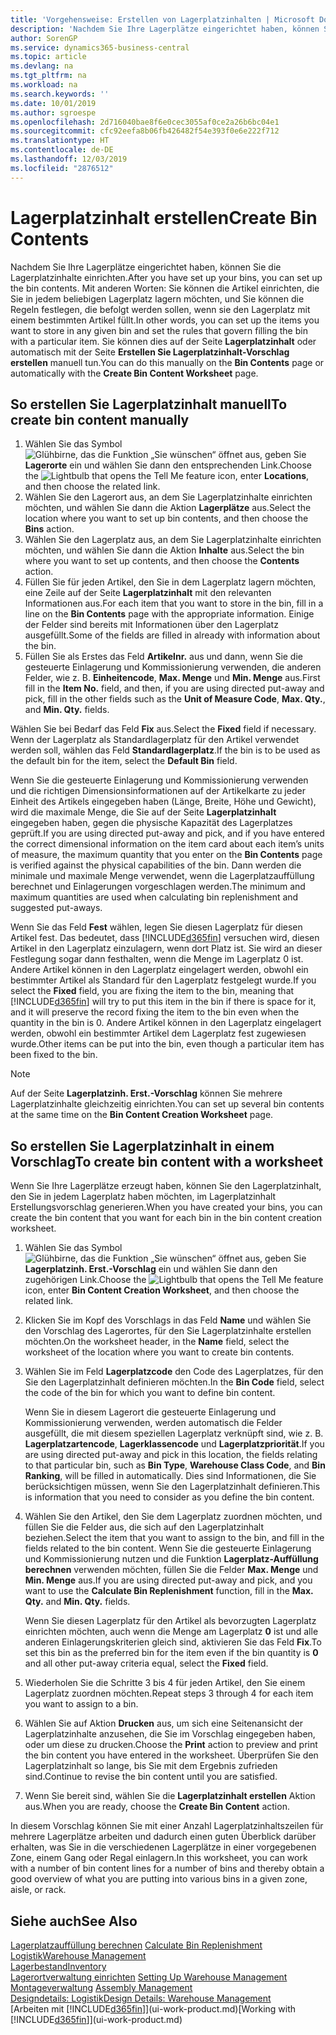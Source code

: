 ```yaml
---
title: 'Vorgehensweise: Erstellen von Lagerplatzinhalten | Microsoft Docs'
description: 'Nachdem Sie Ihre Lagerplätze eingerichtet haben, können Sie die Lagerplatzinhalte einrichten. Mit anderen Worten: Sie können die Artikel einrichten, die Sie in jedem beliebigen Lagerplatz lagern möchten, und Sie können die Regeln festlegen, die befolgt werden sollen, wenn sie den Lagerplatz mit einem bestimmten Artikel füllt.'
author: SorenGP
ms.service: dynamics365-business-central
ms.topic: article
ms.devlang: na
ms.tgt_pltfrm: na
ms.workload: na
ms.search.keywords: ''
ms.date: 10/01/2019
ms.author: sgroespe
ms.openlocfilehash: 2d716040bae8f6e0cec3055af0ce2a26b6bc04e1
ms.sourcegitcommit: cfc92eefa8b06fb426482f54e393f0e6e222f712
ms.translationtype: HT
ms.contentlocale: de-DE
ms.lasthandoff: 12/03/2019
ms.locfileid: "2876512"
---
```

# <a name="create-bin-contents"></a><span data-ttu-id="d4172-104">Lagerplatzinhalt erstellen</span><span class="sxs-lookup"><span data-stu-id="d4172-104">Create Bin Contents</span></span>
<span data-ttu-id="d4172-105">Nachdem Sie Ihre Lagerplätze eingerichtet haben, können Sie die Lagerplatzinhalte einrichten.</span><span class="sxs-lookup"><span data-stu-id="d4172-105">After you have set up your bins, you can set up the bin contents.</span></span> <span data-ttu-id="d4172-106">Mit anderen Worten: Sie können die Artikel einrichten, die Sie in jedem beliebigen Lagerplatz lagern möchten, und Sie können die Regeln festlegen, die befolgt werden sollen, wenn sie den Lagerplatz mit einem bestimmten Artikel füllt.</span><span class="sxs-lookup"><span data-stu-id="d4172-106">In other words, you can set up the items you want to store in any given bin and set the rules that govern filling the bin with a particular item.</span></span> <span data-ttu-id="d4172-107">Sie können dies auf der Seite **Lagerplatzinhalt** oder automatisch mit der Seite **Erstellen Sie Lagerplatzinhalt-Vorschlag erstellen** manuell tun.</span><span class="sxs-lookup"><span data-stu-id="d4172-107">You can do this manually on the **Bin Contents** page or automatically with the **Create Bin Content Worksheet** page.</span></span>

## <a name="to-create-bin-content-manually"></a><span data-ttu-id="d4172-108">So erstellen Sie Lagerplatzinhalt manuell</span><span class="sxs-lookup"><span data-stu-id="d4172-108">To create bin content manually</span></span>  
1.  <span data-ttu-id="d4172-109">Wählen Sie das Symbol ![Glühbirne, das die Funktion „Sie wünschen“ öffnet](media/ui-search/search_small.png "Was möchten Sie tun?") aus, geben Sie **Lagerorte** ein und wählen Sie dann den entsprechenden Link.</span><span class="sxs-lookup"><span data-stu-id="d4172-109">Choose the ![Lightbulb that opens the Tell Me feature](media/ui-search/search_small.png "Tell me what you want to do") icon, enter **Locations**, and then choose the related link.</span></span>  
2.  <span data-ttu-id="d4172-110">Wählen Sie den Lagerort aus, an dem Sie Lagerplatzinhalte einrichten möchten, und wählen Sie dann die Aktion **Lagerplätze** aus.</span><span class="sxs-lookup"><span data-stu-id="d4172-110">Select the location where you want to set up bin contents,  and then choose the **Bins** action.</span></span>  
3.  <span data-ttu-id="d4172-111">Wählen Sie den Lagerplatz aus, an dem Sie Lagerplatzinhalte einrichten möchten, und wählen Sie dann die Aktion **Inhalte** aus.</span><span class="sxs-lookup"><span data-stu-id="d4172-111">Select the bin where you want to set up contents, and then choose the **Contents** action.</span></span>  
4.  <span data-ttu-id="d4172-112">Füllen Sie für jeden Artikel, den Sie in dem Lagerplatz lagern möchten, eine Zeile auf der Seite **Lagerplatzinhalt** mit den relevanten Informationen aus.</span><span class="sxs-lookup"><span data-stu-id="d4172-112">For each item that you want to store in the bin, fill in a line on the **Bin Contents** page with the appropriate information.</span></span> <span data-ttu-id="d4172-113">Einige der Felder sind bereits mit Informationen über den Lagerplatz ausgefüllt.</span><span class="sxs-lookup"><span data-stu-id="d4172-113">Some of the fields are filled in already with information about the bin.</span></span>  
5.  <span data-ttu-id="d4172-114">Füllen Sie als Erstes das Feld **Artikelnr.** aus und dann, wenn Sie die gesteuerte Einlagerung und Kommissionierung verwenden, die anderen Felder, wie z. B. **Einheitencode**, **Max. Menge** und **Min. Menge** aus.</span><span class="sxs-lookup"><span data-stu-id="d4172-114">First fill in the **Item No.** field, and then, if you are using directed put-away and pick, fill in the other fields such as the **Unit of Measure Code**, **Max. Qty.**, and **Min. Qty.** fields.</span></span>  

<span data-ttu-id="d4172-115">Wählen Sie bei Bedarf das Feld **Fix** aus.</span><span class="sxs-lookup"><span data-stu-id="d4172-115">Select the **Fixed** field if necessary.</span></span> <span data-ttu-id="d4172-116">Wenn der Lagerplatz als Standardlagerplatz für den Artikel verwendet werden soll, wählen das Feld **Standardlagerplatz**.</span><span class="sxs-lookup"><span data-stu-id="d4172-116">If the bin is to be used as the default bin for the item, select the **Default Bin** field.</span></span>  

<span data-ttu-id="d4172-117">Wenn Sie die gesteuerte Einlagerung und Kommissionierung verwenden und die richtigen Dimensionsinformationen auf der Artikelkarte zu jeder Einheit des Artikels eingegeben haben (Länge, Breite, Höhe und Gewicht), wird die maximale Menge, die Sie auf der Seite **Lagerplatzinhalt** eingegeben haben, gegen die physische Kapazität des Lagerplatzes geprüft.</span><span class="sxs-lookup"><span data-stu-id="d4172-117">If you are using directed put-away and pick, and if you have entered the correct dimensional information on the item card about each item’s units of measure, the maximum quantity that you enter on the **Bin Contents** page is verified against the physical capabilities of the bin.</span></span> <span data-ttu-id="d4172-118">Dann werden die minimale und maximale Menge verwendet, wenn die Lagerplatzauffüllung berechnet und Einlagerungen vorgeschlagen werden.</span><span class="sxs-lookup"><span data-stu-id="d4172-118">The minimum and maximum quantities are used when calculating bin replenishment and suggested put-aways.</span></span>  

<span data-ttu-id="d4172-119">Wenn Sie das Feld **Fest** wählen, legen Sie diesen Lagerplatz für diesen Artikel fest. Das bedeutet, dass [!INCLUDE[d365fin](includes/d365fin_md.md)] versuchen wird, diesen Artikel in den Lagerplatz einzulagern, wenn dort Platz ist. Sie wird an dieser Festlegung sogar dann festhalten, wenn die Menge im Lagerplatz 0 ist. Andere Artikel können in den Lagerplatz eingelagert werden, obwohl ein bestimmter Artikel als Standard für den Lagerplatz festgelegt wurde.</span><span class="sxs-lookup"><span data-stu-id="d4172-119">If you select the **Fixed** field, you are fixing the item to the bin, meaning that [!INCLUDE[d365fin](includes/d365fin_md.md)] will try to put this item in the bin if there is space for it, and it will preserve the record fixing the item to the bin even when the quantity in the bin is 0.</span></span> <span data-ttu-id="d4172-120">Andere Artikel können in den Lagerplatz eingelagert werden, obwohl ein bestimmter Artikel dem Lagerplatz fest zugewiesen wurde.</span><span class="sxs-lookup"><span data-stu-id="d4172-120">Other items can be put into the bin, even though a particular item has been fixed to the bin.</span></span>  

> [!NOTE]  
>  <span data-ttu-id="d4172-121">Auf der Seite **Lagerplatzinh. Erst.-Vorschlag** können Sie mehrere Lagerplatzinhalte gleichzeitig einrichten.</span><span class="sxs-lookup"><span data-stu-id="d4172-121">You can set up several bin contents at the same time on the **Bin Content Creation Worksheet** page.</span></span>  

## <a name="to-create-bin-content-with-a-worksheet"></a><span data-ttu-id="d4172-122">So erstellen Sie Lagerplatzinhalt in einem Vorschlag</span><span class="sxs-lookup"><span data-stu-id="d4172-122">To create bin content with a worksheet</span></span>  
<span data-ttu-id="d4172-123">Wenn Sie Ihre Lagerplätze erzeugt haben, können Sie den Lagerplatzinhalt, den Sie in jedem Lagerplatz haben möchten, im Lagerplatzinhalt Erstellungsvorschlag generieren.</span><span class="sxs-lookup"><span data-stu-id="d4172-123">When you have created your bins, you can create the bin content that you want for each bin in the bin content creation worksheet.</span></span>

1.  <span data-ttu-id="d4172-124">Wählen Sie das Symbol ![Glühbirne, das die Funktion „Sie wünschen“ öffnet](media/ui-search/search_small.png "Was möchten Sie tun?") aus, geben Sie **Lagerplatzinh. Erst.-Vorschlag** ein und wählen Sie dann den zugehörigen Link.</span><span class="sxs-lookup"><span data-stu-id="d4172-124">Choose the ![Lightbulb that opens the Tell Me feature](media/ui-search/search_small.png "Tell me what you want to do") icon, enter **Bin Content Creation Worksheet**, and then choose the related link.</span></span>  
2.  <span data-ttu-id="d4172-125">Klicken Sie im Kopf des Vorschlags in das Feld **Name** und wählen Sie den Vorschlag des Lagerortes, für den Sie Lagerplatzinhalte erstellen möchten.</span><span class="sxs-lookup"><span data-stu-id="d4172-125">On the worksheet header, in the **Name** field, select the worksheet of the location where you want to create bin contents.</span></span>  
3.  <span data-ttu-id="d4172-126">Wählen Sie im Feld **Lagerplatzcode** den Code des Lagerplatzes, für den Sie den Lagerplatzinhalt definieren möchten.</span><span class="sxs-lookup"><span data-stu-id="d4172-126">In the **Bin Code** field, select the code of the bin for which you want to define bin content.</span></span>   

    <span data-ttu-id="d4172-127">Wenn Sie in diesem Lagerort die gesteuerte Einlagerung und Kommissionierung verwenden, werden automatisch die Felder ausgefüllt, die mit diesem speziellen Lagerplatz verknüpft sind, wie z. B. **Lagerplatzartencode**, **Lagerklassencode** und **Lagerplatzpriorität**.</span><span class="sxs-lookup"><span data-stu-id="d4172-127">If you are using directed put-away and pick in this location, the fields relating to that particular bin, such as **Bin Type**, **Warehouse Class Code**, and **Bin Ranking**, will be filled in automatically.</span></span> <span data-ttu-id="d4172-128">Dies sind Informationen, die Sie berücksichtigen müssen, wenn Sie den Lagerplatzinhalt definieren.</span><span class="sxs-lookup"><span data-stu-id="d4172-128">This is information that you need to consider as you define the bin content.</span></span>  
4.  <span data-ttu-id="d4172-129">Wählen Sie den Artikel, den Sie dem Lagerplatz zuordnen möchten, und füllen Sie die Felder aus, die sich auf den Lagerplatzinhalt beziehen.</span><span class="sxs-lookup"><span data-stu-id="d4172-129">Select the item that you want to assign to the bin, and fill in the fields related to the bin content.</span></span> <span data-ttu-id="d4172-130">Wenn Sie die gesteuerte Einlagerung und Kommissionierung nutzen und die Funktion **Lagerplatz-Auffüllung berechnen** verwenden möchten, füllen Sie die Felder **Max. Menge** und **Min. Menge** aus.</span><span class="sxs-lookup"><span data-stu-id="d4172-130">If you are using directed put-away and pick, and you want to use the **Calculate Bin Replenishment** function, fill in the **Max. Qty.** and **Min. Qty.** fields.</span></span>  

    <span data-ttu-id="d4172-131">Wenn Sie diesen Lagerplatz für den Artikel als bevorzugten Lagerplatz einrichten möchten, auch wenn die Menge am Lagerplatz **0** ist und alle anderen Einlagerungskriterien gleich sind, aktivieren Sie das Feld **Fix**.</span><span class="sxs-lookup"><span data-stu-id="d4172-131">To set this bin as the preferred bin for the item even if the bin quantity is **0** and all other put-away criteria equal, select the **Fixed** field.</span></span>  
5.  <span data-ttu-id="d4172-132">Wiederholen Sie die Schritte 3 bis 4 für jeden Artikel, den Sie einem Lagerplatz zuordnen möchten.</span><span class="sxs-lookup"><span data-stu-id="d4172-132">Repeat steps 3 through 4 for each item you want to assign to a bin.</span></span>  
6.  <span data-ttu-id="d4172-133">Wählen Sie auf Aktion **Drucken** aus, um sich eine Seitenansicht der Lagerplatzinhalte anzusehen, die Sie im Vorschlag eingegeben haben, oder um diese zu drucken.</span><span class="sxs-lookup"><span data-stu-id="d4172-133">Choose the **Print** action to preview and print the bin content you have entered in the worksheet.</span></span> <span data-ttu-id="d4172-134">Überprüfen Sie den Lagerplatzinhalt so lange, bis Sie mit dem Ergebnis zufrieden sind.</span><span class="sxs-lookup"><span data-stu-id="d4172-134">Continue to revise the bin content until you are satisfied.</span></span>  
7.  <span data-ttu-id="d4172-135">Wenn Sie bereit sind, wählen Sie die **Lagerplatzinhalt erstellen** Aktion aus.</span><span class="sxs-lookup"><span data-stu-id="d4172-135">When you are ready, choose the **Create Bin Content** action.</span></span>  

<span data-ttu-id="d4172-136">In diesem Vorschlag können Sie mit einer Anzahl Lagerplatzinhaltszeilen für mehrere Lagerplätze arbeiten und dadurch einen guten Überblick darüber erhalten, was Sie in die verschiedenen Lagerplätze in einer vorgegebenen Zone, einem Gang oder Regal einlagern.</span><span class="sxs-lookup"><span data-stu-id="d4172-136">In this worksheet, you can work with a number of bin content lines for a number of bins and thereby obtain a good overview of what you are putting into various bins in a given zone, aisle, or rack.</span></span>  

## <a name="see-also"></a><span data-ttu-id="d4172-137">Siehe auch</span><span class="sxs-lookup"><span data-stu-id="d4172-137">See Also</span></span>
<span data-ttu-id="d4172-138">[Lagerplatzauffüllung berechnen](warehouse-how-to-calculate-bin-replenishment.md)  </span><span class="sxs-lookup"><span data-stu-id="d4172-138">[Calculate Bin Replenishment](warehouse-how-to-calculate-bin-replenishment.md)  </span></span>  
[<span data-ttu-id="d4172-139">Logistik</span><span class="sxs-lookup"><span data-stu-id="d4172-139">Warehouse Management</span></span>](warehouse-manage-warehouse.md)  
[<span data-ttu-id="d4172-140">Lagerbestand</span><span class="sxs-lookup"><span data-stu-id="d4172-140">Inventory</span></span>](inventory-manage-inventory.md)  
<span data-ttu-id="d4172-141">[Lagerortverwaltung einrichten](warehouse-setup-warehouse.md)   </span><span class="sxs-lookup"><span data-stu-id="d4172-141">[Setting Up Warehouse Management](warehouse-setup-warehouse.md)   </span></span>  
<span data-ttu-id="d4172-142">[Montageverwaltung](assembly-assemble-items.md)  </span><span class="sxs-lookup"><span data-stu-id="d4172-142">[Assembly Management](assembly-assemble-items.md)  </span></span>  
[<span data-ttu-id="d4172-143">Designdetails: Logistik</span><span class="sxs-lookup"><span data-stu-id="d4172-143">Design Details: Warehouse Management</span></span>](design-details-warehouse-management.md)  
<span data-ttu-id="d4172-144">[Arbeiten mit [!INCLUDE[d365fin](includes/d365fin_md.md)]](ui-work-product.md)</span><span class="sxs-lookup"><span data-stu-id="d4172-144">[Working with [!INCLUDE[d365fin](includes/d365fin_md.md)]](ui-work-product.md)</span></span>
